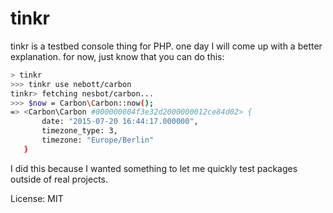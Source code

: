 # tinkr

tinkr is a testbed console thing for PHP. one day I will come up with a better
explanation. for now, just know that you can do this:

```bash
> tinkr
>>> tinkr use nebott/carbon
tinkr> fetching nesbot/carbon...
>>> $now = Carbon\Carbon::now();
=> <Carbon\Carbon #000000004f3e32d2000000012ce84d02> {
       date: "2015-07-20 16:44:17.000000",
       timezone_type: 3,
       timezone: "Europe/Berlin"
   } 
```

I did this because I wanted something to let me quickly test packages
outside of real projects.

License: MIT

